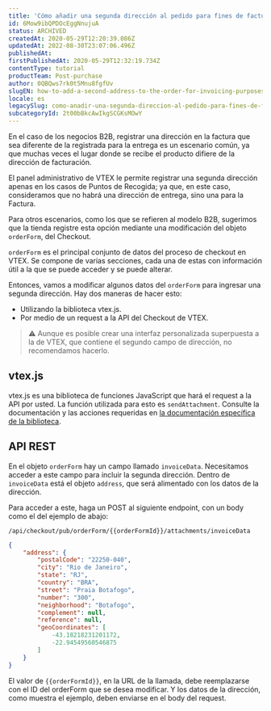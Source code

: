 ```yaml
---
title: 'Cómo añadir una segunda dirección al pedido para fines de facturación'
id: 6Mow9ibQPDOcEggNnujuA
status: ARCHIVED
createdAt: 2020-05-29T12:20:39.086Z
updatedAt: 2022-08-30T23:07:06.496Z
publishedAt: 
firstPublishedAt: 2020-05-29T12:32:19.734Z
contentType: tutorial
productTeam: Post-purchase
author: 0QBQws7rk0t5Mnu8fgfUv
slugEN: how-to-add-a-second-address-to-the-order-for-invoicing-purposes
locale: es
legacySlug: como-anadir-una-segunda-direccion-al-pedido-para-fines-de-facturacion
subcategoryId: 2t00bBkcAwIkgSCGKsMOwY
---
```


En el caso de los negocios B2B, registrar una dirección en la factura que sea diferente de la registrada para la entrega es un escenario común, ya que muchas veces el lugar donde se recibe el producto difiere de la dirección de facturación.

El panel administrativo de VTEX le permite registrar una segunda dirección apenas en los casos de Puntos de Recogida; ya que, en este caso, consideramos que no habrá una dirección de entrega, sino una para la Factura.

Para otros escenarios, como los que se refieren al modelo B2B, sugerimos que la tienda registre esta opción mediante una modificación del objeto `orderForm`, del Checkout. 

`orderForm` es el principal conjunto de datos del proceso de checkout en VTEX. Se compone de varias secciones, cada una de estas con información útil a la que se puede acceder y se puede alterar. 

Entonces, vamos a modificar algunos datos del `orderForm` para ingresar una segunda dirección. Hay dos maneras de hacer esto: 
- Utilizando la biblioteca vtex.js.
- Por medio de un request a la API del Checkout de VTEX.

>⚠️ Aunque es posible crear una interfaz personalizada superpuesta a la de VTEX, que contiene el segundo campo de dirección, no recomendamos hacerlo.

## vtex.js

vtex.js es una biblioteca de funciones JavaScript que hará el request a la API por usted. La función utilizada para esto es `sendAttachment`. Consulte la documentación y las acciones requeridas en [la documentación específica de la biblioteca](https://github.com/vtex/vtex.js/tree/master/docs/checkout#sendattachmentattachmentid-attachment-expectedorderformsections).

## API REST

En el objeto `orderForm` hay un campo llamado `invoiceData`. Necesitamos acceder a este campo para incluir la segunda dirección. Dentro de `invoiceData` está el objeto `address`,  que será alimentado con los datos de la dirección.

Para acceder a este, haga un POST al siguiente endpoint, con un body como el del ejemplo de abajo:

`/api/checkout/pub/orderForm/{{orderFormId}}/attachments/invoiceData`

```json
{
    "address": {
        "postalCode": "22250-040",
        "city": "Rio de Janeiro",
        "state": "RJ",
        "country": "BRA",
        "street": "Praia Botafogo",
        "number": "300",
        "neighborhood": "Botafogo",
        "complement": null,
        "reference": null,
        "geoCoordinates": [
            -43.18218231201172,
            -22.94549560546875
        ]
    }
}
```

El valor de `{{orderFormId}}`, en la URL de la llamada, debe reemplazarse con el ID del orderForm que se desea modificar. Y los datos de la dirección, como muestra el ejemplo, deben enviarse en el body del request.
